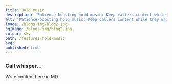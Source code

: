 ```yaml
---
title: Hold music
description: 'Patience-boosting hold music: Keep callers content while they wait.'
alt: 'Patience-boosting hold music: Keep callers content while they wait.'
image: /blogs-img/blog2.jpg
ogImage: /blogs-img/blog2.jpg
colour: sky
path: /features/hold-music
svg: 
published: true
---
```



### Call whisper...
Write content here in MD
